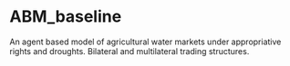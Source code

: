 # ABM_baseline
An agent based model of agricultural water markets under appropriative rights and droughts. Bilateral and multilateral trading structures. 

